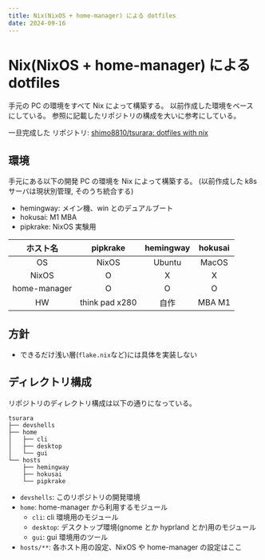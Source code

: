 ```yaml
---
title: Nix(NixOS + home-manager) による dotfiles
date: 2024-09-16
---
```


# Nix(NixOS + home-manager) による dotfiles

手元の PC の環境をすべて Nix によって構築する。
以前作成した環境をベースにしている。
参照に記載したリポジトリの構成を大いに参考にしている。

一旦完成した リポジトリ: [shimo8810/tsurara: dotfiles with nix](https://github.com/shimo8810/tsurara)

## 環境

手元にある以下の開発 PC の環境を Nix によって構築する。
(以前作成した k8s サーバは現状別管理, そのうち統合する)

- hemingway: メイン機、win とのデュアルブート
- hokusai: M1 MBA
- pipkrake: NixOS 実験用

|   ホスト名   |    pipkrake    | hemingway | hokusai |
| :----------: | :------------: | :-------: | :-----: |
|      OS      |     NixOS      |  Ubuntu   |  MacOS  |
|    NixOS     |       O        |     X     |    X    |
| home-manager |       O        |     O     |    O    |
|      HW      | think pad x280 |   自作    | MBA M1  |

## 方針

- できるだけ浅い層(`flake.nix`など)には具体を実装しない

## ディレクトリ構成

リポジトリのディレクトリ構成は以下の通りになっている。

```shellscript
tsurara
├── devshells
├── home
│   ├── cli
│   ├── desktop
│   └── gui
└── hosts
    ├── hemingway
    ├── hokusai
    └── pipkrake
```

- `devshells`: このリポジトリの開発環境
- `home`: home-manager から利用するモジュール
  - `cli`: cli 環境用のモジュール
  - `desktop`: デスクトップ環境(gnome とか hyprland とか)用のモジュール
  - `gui`: gui 環境用のツール
- `hosts/**`: 各ホスト用の設定、NixOS や home-manager の設定はここ

